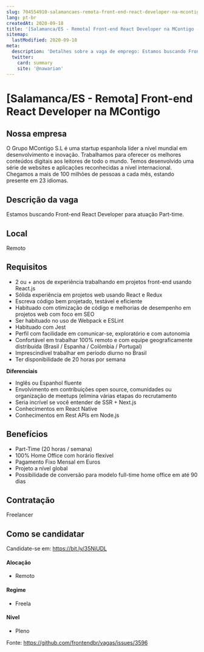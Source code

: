 ```yaml
---
slug: 704554910-salamancaes-remota-front-end-react-developer-na-mcontigo
lang: pt-br
createdAt: 2020-09-18
title: '[Salamanca/ES - Remota] Front-end React Developer na MContigo - Vaga de Emprego'
sitemap:
  lastModified: 2020-09-18
meta:
  description: 'Detalhes sobre a vaga de emprego: Estamos buscando Front-end React Developer para atuação Part-time.'
  twitter:
    card: summary
    site: '@nawarian'
---
```


# [Salamanca/ES - Remota] Front-end React Developer na MContigo

## Nossa empresa

O Grupo MContigo S.L é uma startup espanhola líder a nível mundial em desenvolvimento e inovação. Trabalhamos para oferecer os melhores conteúdos digitais aos leitores de todo o mundo. Temos desenvolvido uma série de websites e aplicações reconhecidas a nível internacional. Chegamos a mais de 100 milhões de pessoas a cada mês, estando presente em 23 idiomas.

## Descrição da vaga

Estamos buscando Front-end React Developer para atuação Part-time.

## Local

Remoto

## Requisitos

- 2 ou + anos de experiência trabalhando em projetos front-end usando React.js
- Sólida experiência em projetos web usando React e Redux
- Escreva código bem projetado, testável e eficiente
- Habituado com otimização de código e melhorias de desempenho em projetos web com foco em SEO
- Ser habituado no uso de Webpack e ESLint
- Habituado com Jest
- Perfil com facilidade em comunicar-se, exploratório e com autonomia
- Confortável em trabalhar 100% remoto e com equipe geograficamente distribuída (Brasil / Espanha / Colômbia / Portugal)
- Imprescindível trabalhar em período diurno no Brasil
- Ter disponibilidade de 20 horas por semana

**Diferenciais**
- Inglês ou Espanhol fluente
- Envolvimento em contribuições open source, comunidades ou organização de meetups (elimina várias etapas do recrutamento
- Seria incrível se você entender de SSR + Next.js
- Conhecimentos em React Native
- Conhecimentos em Rest APIs em Node.js

## Benefícios

- Part-Time (20 horas / semana)
- 100% Home Office com horário flexível
- Pagamento Fixo Mensal em Euros
- Projeto a nível global
- Possibilidade de conversão para modelo full-time home office em até 90 dias
## Contratação

Freelancer

## Como se candidatar

Candidate-se em: https://bit.ly/35NiUDL

#### Alocação
- Remoto

#### Regime
- Freela

#### Nível
- Pleno




Fonte: https://github.com/frontendbr/vagas/issues/3596